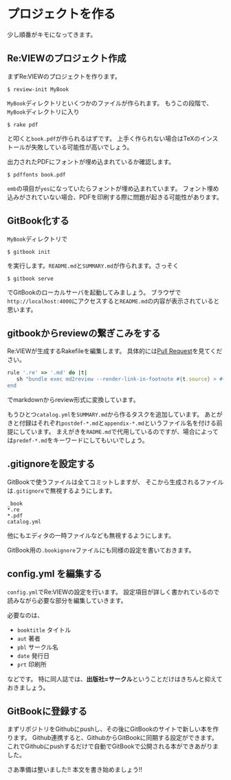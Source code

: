 # プロジェクトを作る

少し順番がキモになってきます。

## Re:VIEWのプロジェクト作成

まずRe:VIEWのプロジェクトを作ります。

    $ review-init MyBook

`MyBook`ディレクトリといくつかのファイルが作られます。
もうこの段階で、`MyBook`ディレクトリに入り

    $ rake pdf

と叩くと`book.pdf`が作られるはずです。
上手く作られない場合はTeXのインストールが失敗している可能性が高いでしょう。

出力されたPDFにフォントが埋め込まれているか確認します。

    $ pdffonts book.pdf

`emb`の項目が`yes`になっていたらフォントが埋め込まれています。
フォント埋め込みがされていない場合、PDFを印刷する際に問題が起きる可能性があります。

## GitBook化する

`MyBook`ディレクトリで

    $ gitbook init

を実行します。`README.md`と`SUMMARY.md`が作られます。さっそく

    $ gitbook serve

でGitBookのローカルサーバを起動してみましょう。
ブラウザで`http://localhost:4000`にアクセスすると`README.md`の内容が表示されていると思います。

## gitbookからreviewの繋ぎこみをする

Re:VIEWが生成するRakefileを編集します。
具体的には[Pull Request](https://github.com/np-complete/TechBookFes01/pull/2)を見てください。

```ruby
rule '.re' => '.md' do |t|
   sh "bundle exec md2review --render-link-in-footnote #{t.source} > #{t.name}
end
```

でmarkdownからreview形式に変換しています。

もうひとつ`catalog.yml`を`SUMMARY.md`から作るタスクを追加しています。
あとがきと付録はそれぞれ`postdef-*.md`と`appendix-*.md`というファイル名を付ける前提にしています。
まえがきを`RADME.md`で代用しているのですが、場合によっては`predef-*.md`をキーワードにしてもいいでしょう。

## .gitignoreを設定する

GitBookで使うファイルは全てコミットしますが、
そこから生成されるファイルは`.gitignore`で無視するようにします。

```
_book
*.re
*.pdf
catalog.yml
```

他にもエディタの一時ファイルなども無視するようにします。

GitBook用の`.bookignore`ファイルにも同様の設定を書いておきます。

## config.yml を編集する

`config.yml`でRe:VIEWの設定を行います。
設定項目が詳しく書かれているので読みながら必要な部分を編集していきます。

必要なのは、

- `booktitle` タイトル
- `aut` 著者
- `pbl` サークル名
- `date` 発行日
- `prt` 印刷所

などです。
特に同人誌では、**出版社=サークル**ということだけはきちんと抑えておきましょう。

## GitBookに登録する

まずリポジトリをGithubにpushし、その後にGitBookのサイトで新しい本を作ります。
Github連携すると、GithubからGitBookに同期する設定ができます。
これでGithubにpushするだけで自動でGitBookで公開される本ができあがりました。

さあ準備は整いました!!
本文を書き始めましょう!!

